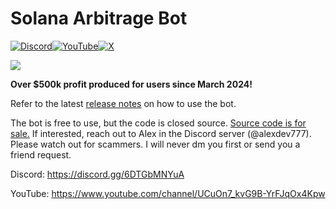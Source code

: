 # Solana Arbitrage Bot   
[![Discord](https://img.shields.io/badge/Discord-7289DA?style=for-the-badge&logo=discord&logoColor=white)](https://discord.gg/6DTGbMNYuA)[![YouTube](https://img.shields.io/badge/YouTube-FF0000?style=for-the-badge&logo=youtube&logoColor=white)](https://www.youtube.com/channel/UCuOn7_kvG9B-YrFJqOx4Kpw)[![X](https://img.shields.io/badge/X-000000?style=for-the-badge&logo=x&logoColor=white)](https://x.com/RudeLabs_io)

[![](https://dcbadge.limes.pink/api/server/6DTGbMNYuA)](https://discord.gg/6DTGbMNYuA)

**Over $500k profit produced for users since March 2024!**

Refer to the latest [release notes](https://github.com/AlexRubik/rude-bot-solana/releases) on how to use the bot.

The bot is free to use, but the code is closed source.
[Source code is for sale.](https://rude-bot-org.gitbook.io/rude-solana-arbitrage-bot/development/source-code-purchase) If interested, reach out to Alex in the Discord server (@alexdev777).
Please watch out for scammers. I will never dm you first or send you a friend request.

Discord: https://discord.gg/6DTGbMNYuA

YouTube: https://www.youtube.com/channel/UCuOn7_kvG9B-YrFJqOx4Kpw


